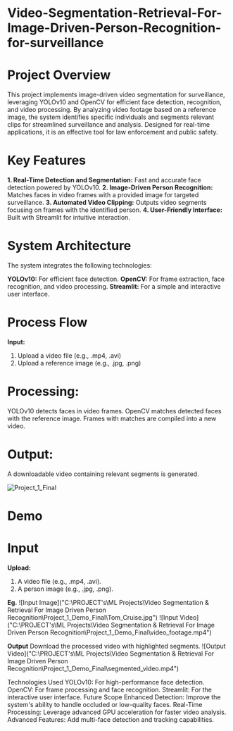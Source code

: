 # Video-Segmentation-Retrieval-For-Image-Driven-Person-Recognition-for-surveillance

# Project Overview
This project implements image-driven video segmentation for surveillance, leveraging YOLOv10 and OpenCV for efficient face detection, recognition, and video processing. By analyzing video footage based on a reference image, the system identifies specific individuals and segments relevant clips for streamlined surveillance and analysis. Designed for real-time applications, it is an effective tool for law enforcement and public safety.

# Key Features
**1. Real-Time Detection and Segmentation:** Fast and accurate face detection powered by YOLOv10.
**2. Image-Driven Person Recognition:** Matches faces in video frames with a provided image for targeted surveillance.
**3. Automated Video Clipping:** Outputs video segments focusing on frames with the identified person.
**4. User-Friendly Interface:** Built with Streamlit for intuitive interaction.

# System Architecture
The system integrates the following technologies:

**YOLOv10:** For efficient face detection.
**OpenCV:** For frame extraction, face recognition, and video processing.
**Streamlit:** For a simple and interactive user interface.

# Process Flow
**Input:**
1. Upload a video file (e.g., .mp4, .avi)
2. Upload a reference image (e.g., .jpg, .png)

# Processing:
YOLOv10 detects faces in video frames.
OpenCV matches detected faces with the reference image.
Frames with matches are compiled into a new video.

# Output:
A downloadable video containing relevant segments is generated.

![Project_1_Final](https://github.com/user-attachments/assets/b63a6504-38ee-42f4-8ea1-1c9461cdf0a9)

# Demo
# Input
**Upload:**
1. A video file (e.g., .mp4, .avi).
2. A person image (e.g., .jpg, .png).

**Eg.**
![Input Image]("C:\PROJECT's\ML Projects\Video Segmentation & Retrieval For Image Driven Person Recognition\Project_1_Demo_Final\Tom_Cruise.jpg")
![Input Video] ("C:\PROJECT's\ML Projects\Video Segmentation & Retrieval For Image Driven Person Recognition\Project_1_Demo_Final\video_footage.mp4")

**Output**
Download the processed video with highlighted segments.
![Output Video]("C:\PROJECT's\ML Projects\Video Segmentation & Retrieval For Image Driven Person Recognition\Project_1_Demo_Final\segmented_video.mp4")


Technologies Used
YOLOv10: For high-performance face detection.
OpenCV: For frame processing and face recognition.
Streamlit: For the interactive user interface.
Future Scope
Enhanced Detection: Improve the system's ability to handle occluded or low-quality faces.
Real-Time Processing: Leverage advanced GPU acceleration for faster video analysis.
Advanced Features: Add multi-face detection and tracking capabilities.


